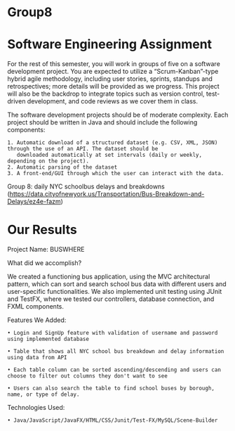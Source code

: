 # Group8

# Software Engineering Assignment

For the rest of this semester, you will work in groups of five on a software development project. You are expected to utilize a “Scrum-Kanban”-type hybrid agile methodology, including user stories, sprints, standups and retrospectives; more details will be provided as we progress. This project will also be the backdrop to integrate topics such as version control, test-driven development, and code reviews as we cover them in class.

The software development projects should be of moderate complexity. Each project should be written in Java and should include the following components:

	1. Automatic download of a structured dataset (e.g. CSV, XML, JSON) through the use of an API. The dataset should be 
	   downloaded automatically at set intervals (daily or weekly, depending on the project).
	2. Automatic parsing of the dataset
	3. A front-end/GUI through which the user can interact with the data.
	
Group 8: daily NYC schoolbus delays and breakdowns (https://data.cityofnewyork.us/Transportation/Bus-Breakdown-and-Delays/ez4e-fazm​)

# Our Results

Project Name: BUSWHERE

What did we accomplish?

We created a functioning bus application, using the MVC architectural pattern, which can sort and search school bus data with different users and user-specific functionalities. We also implemented unit testing using JUnit and TestFX, where we tested our controllers, database connection, and FXML components.

Features We Added: 

	• Login and SignUp feature with validation of username and password using implemented database

	• Table that shows all NYC school bus breakdown and delay information using data from API

	• Each table column can be sorted ascending/descending and users can choose to filter out columns they don't want to see

	• Users can also search the table to find school buses by borough, name, or type of delay.


Technologies Used:

	• Java/JavaScript/JavaFX/HTML/CSS/Junit/Test-FX/MySQL/Scene-Builder
